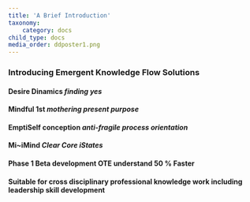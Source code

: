 ```yaml
---
title: 'A Brief Introduction'
taxonomy:
    category: docs
child_type: docs
media_order: ddposter1.png
---
```


### Introducing Emergent Knowledge Flow Solutions
#### Desire Dinamics _finding yes_
####  Mindful 1st _mothering present purpose_
#### EmptiSelf conception _anti-fragile process orientation_
#### Mi~iMind  _Clear Core iStates_

#### Phase 1 Beta development OTE understand 50 % Faster
#### Suitable for cross disciplinary professional knowledge work including leadership skill development